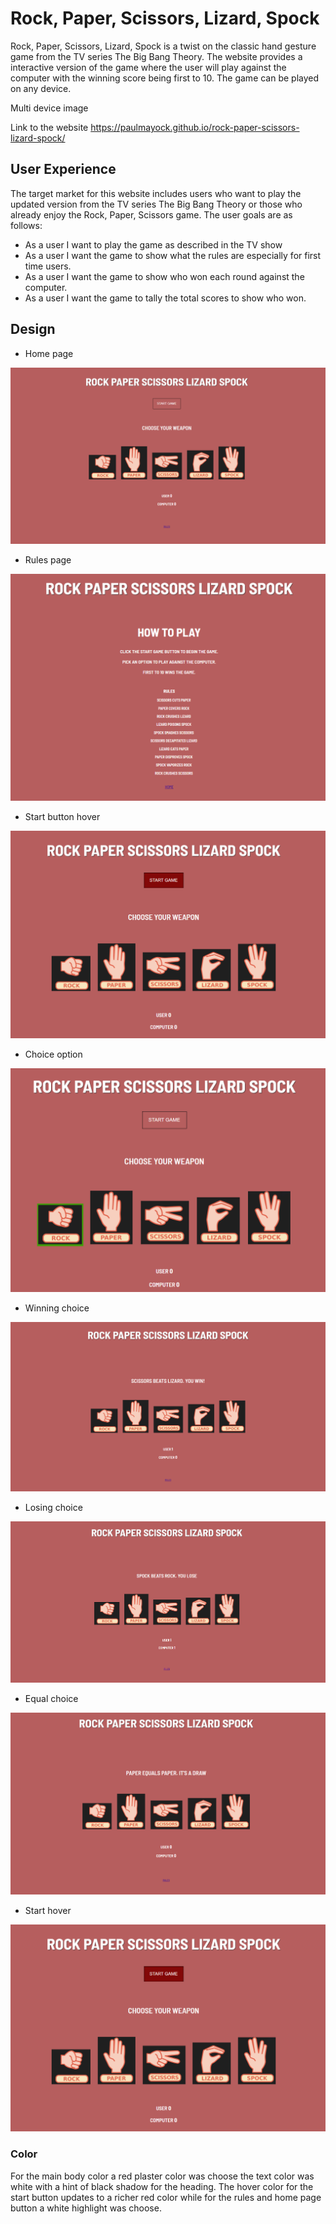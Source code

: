 # Rock, Paper, Scissors, Lizard, Spock

Rock, Paper, Scissors, Lizard, Spock is a twist on the classic hand gesture game from the TV series The Big Bang Theory. The website provides a interactive version of the game where the user will play against the computer with the winning score being first to 10.
The game can be played on any device.

Multi device image

Link to the website https://paulmayock.github.io/rock-paper-scissors-lizard-spock/

## User Experience
The target market for this website includes users who want to play the updated version from the TV series The Big Bang Theory or those who already enjoy the Rock, Paper, Scissors game.
The user goals are as follows:
- As a user I want to play the game as described in the TV show
- As a user I want the game to show what the rules are especially for first time users.
- As a user I want the game to show who won each round against the computer.
- As a user I want the game to tally the total scores to show who won.

## Design
 - Home page 

 ![Home page](readMeImages\homeScreen.PNG)

 - Rules page

 ![Rules page](readMeImages\rulesPage.PNG)

 - Start button hover

 ![Start button](readMeImages\startHover.PNG)

 - Choice option

 ![Choice option](readMeImages\hoverOption.PNG)

 - Winning choice

 ![Winning choice](readMeImages\winningChoice.PNG)

 - Losing choice

 ![Losing choice](readMeImages\losingChoice.PNG)

 - Equal choice

 ![Equal choice](readMeImages\equalChoice.PNG)

 - Start hover

 ![Start hover](readMeImages\startHover.PNG)


### Color

For the main body color a red plaster color was choose the text color was white with a hint of black shadow for the heading. The hover color for the start button updates to a richer red color while for the rules and home page button a white highlight was choose. 